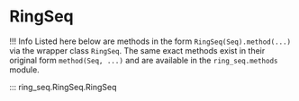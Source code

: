 # RingSeq

!!! Info
    Listed here below are methods in the form `RingSeq(Seq).method(...)` via the wrapper class `RingSeq`.
    The same exact methods exist in their original form `method(Seq, ...)`
    and are available in the `ring_seq.methods` module.

::: ring_seq.RingSeq.RingSeq
